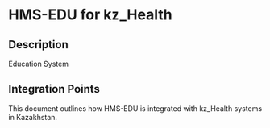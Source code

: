 # HMS-EDU for kz_Health

## Description

Education System

## Integration Points

This document outlines how HMS-EDU is integrated with kz_Health systems in Kazakhstan.
